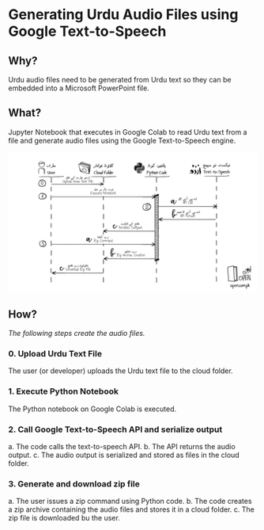 # Generating Urdu Audio Files using Google Text-to-Speech
## Why?
Urdu audio files need to be generated from Urdu text so they can be embedded into a Microsoft PowerPoint file. 
## What?
Jupyter Notebook that executes in Google Colab to read Urdu text from a file and generate audio files using the Google Text-to-Speech engine.

![Translate Console App](../files/gTTS-STD.png)
## How?
*The following steps create the audio files.*
### 0. Upload Urdu Text File
The user (or developer) uploads the Urdu text file to the cloud folder.
### 1. Execute Python Notebook
The Python notebook on Google Colab is executed.
### 2. Call Google Text-to-Speech API and serialize output
a. The code calls the text-to-speech API.
b. The API returns the audio output.
c. The audio output is serialized and stored as files in the cloud folder.
### 3. Generate and download zip file
a. The user issues a zip command using Python code.
b. The code creates a zip archive containing the audio files and stores it in a cloud folder.
c. The zip file is downloaded bu the user.
